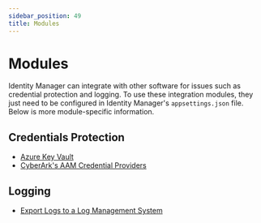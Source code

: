 ```yaml
---
sidebar_position: 49
title: Modules
---
```


# Modules

Identity Manager can integrate with other software for issues such as credential protection and logging. To use these integration modules, they just need to be configured in Identity Manager's `appsettings.json` file. Below is more module-specific information.

## Credentials Protection

* [Azure Key Vault](../network-configuration/agent-configuration/azure-key-vault/index "Azure Key Vault")
* [CyberArk's AAM Credential Providers](../network-configuration/agent-configuration/cyberark-application-access-manager-credential-providers/index "CyberArk's AAM Credential Providers")

## Logging

* [Export Logs to a Log Management System](../monitoring/how-tos/qradar-setting/index)